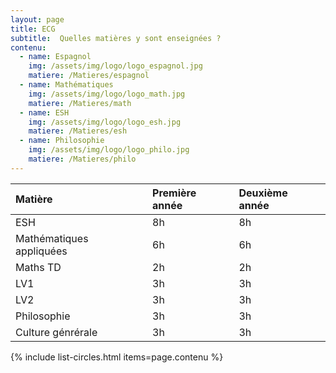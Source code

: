 ```yaml
---
layout: page
title: ECG
subtitle:  Quelles matières y sont enseignées ?
contenu:
  - name: Espagnol
    img: /assets/img/logo/logo_espagnol.jpg
    matiere: /Matieres/espagnol
  - name: Mathématiques
    img: /assets/img/logo/logo_math.jpg
    matiere: /Matieres/math
  - name: ESH
    img: /assets/img/logo/logo_esh.jpg
    matiere: /Matieres/esh
  - name: Philosophie
    img: /assets/img/logo/logo_philo.jpg
    matiere: /Matieres/philo
---
```


| Matière | Première année | Deuxième année |
| :------ |:--- | :--- |
| ESH | 8h | 8h |
| Mathématiques appliquées | 6h | 6h |
| Maths TD | 2h | 2h |
| LV1 | 3h | 3h |
| LV2 | 3h | 3h |
| Philosophie | 3h | 3h |
| Culture génrérale | 3h | 3h |


{% include list-circles.html items=page.contenu %}


